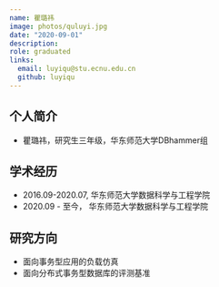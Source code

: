 ```yaml
---
name: 瞿璐祎
image: photos/quluyi.jpg
date: "2020-09-01"
description: 
role: graduated
links:
  email: luyiqu@stu.ecnu.edu.cn
  github: luyiqu
---
```


## 个人简介

- 瞿璐祎，研究生三年级，华东师范大学DBhammer组



## 学术经历

- 2016.09-2020.07, 华东师范大学数据科学与工程学院
- 2020.09 - 至今， 华东师范大学数据科学与工程学院



## 研究方向

- 面向事务型应用的负载仿真
- 面向分布式事务型数据库的评测基准